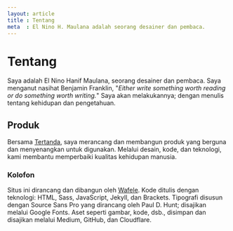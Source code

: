 ```yaml
---
layout: article
title : Tentang
meta  : El Nino H. Maulana adalah seorang desainer dan pembaca.
---
```


# Tentang

Saya adalah El Nino Hanif Maulana, seorang desainer dan pembaca. Saya menganut nasihat Benjamin Franklin, "*Either write something worth reading or do something worth writing.*" Saya akan melakukannya; dengan menulis tentang kehidupan dan pengetahuan.

## Produk

<p>Bersama <a href="http://tertanda.com" title="Tertanda" target="_blank">Tertanda</a>, saya merancang dan membangun produk yang berguna dan menyenangkan untuk digunakan. Melalui desain, kode, dan teknologi, kami membantu memperbaiki kualitas kehidupan manusia.</p>

### Kolofon

<p>Situs ini dirancang dan dibangun oleh <a href="http://tertanda.com" title="Studio Wafele" target="_blank">Wafele</a>. Kode ditulis dengan teknologi: HTML, Sass, JavaScript, Jekyll, dan Brackets. Tipografi disusun dengan Source Sans Pro yang dirancang oleh Paul D. Hunt; disajikan melalui Google Fonts. Aset seperti gambar, kode, dsb., disimpan dan disajikan melalui Medium, GitHub, dan Cloudflare.</p>
